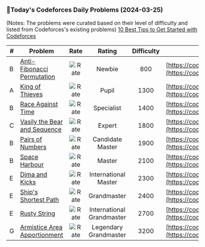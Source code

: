 ### 🌟Today's Codeforces Daily Problems (2024-03-25)
(Notes: The problems were curated based on their level of difficulty and listed from Codeforces's existing problems)
[10 Best Tips to Get Started with Codeforces](https://github.com/ika9810/Codeforces-Daily-Problems/blob/main/10%20Best%20Tips%20to%20Get%20Started%20with%20Codeforces.md)

| # | Problem | Rate| Rating | Difficulty | Contest |
|---| ----- | :--------: | :----------: | :----------: | ---------- |
|B|[Anti-Fibonacci Permutation](https://codeforces.com/contest/1644/problem/B)|![Rate](https://img.shields.io/badge/Newbie-800-lightgrey)|Newbie|800|[https://codeforces.com/contest/1644](https://codeforces.com/contest/1644)|
|A|[King of Thieves](https://codeforces.com/contest/526/problem/A)|![Rate](https://img.shields.io/badge/Pupil-1300-brightgreen)|Pupil|1300|[https://codeforces.com/contest/526](https://codeforces.com/contest/526)|
|B|[Race Against Time](https://codeforces.com/contest/868/problem/B)|![Rate](https://img.shields.io/badge/Specialist-1400-9cf)|Specialist|1400|[https://codeforces.com/contest/868](https://codeforces.com/contest/868)|
|C|[Vasily the Bear and Sequence](https://codeforces.com/contest/336/problem/C)|![Rate](https://img.shields.io/badge/Expert-1800-blue)|Expert|1800|[https://codeforces.com/contest/336](https://codeforces.com/contest/336)|
|B|[Pairs of Numbers](https://codeforces.com/contest/134/problem/B)|![Rate](https://img.shields.io/badge/Candidate%20Master-1900-blueviolet)|Candidate Master|1900|[https://codeforces.com/contest/134](https://codeforces.com/contest/134)|
|B|[Space Harbour](https://codeforces.com/contest/1924/problem/B)|![Rate](https://img.shields.io/badge/Master-2100-orange)|Master|2100|[https://codeforces.com/contest/1924](https://codeforces.com/contest/1924)|
|E|[Dima and Kicks](https://codeforces.com/contest/358/problem/E)|![Rate](https://img.shields.io/badge/International%20Master-2300-orange)|International Master|2300|[https://codeforces.com/contest/358](https://codeforces.com/contest/358)|
|E|[Ship's Shortest Path](https://codeforces.com/contest/75/problem/E)|![Rate](https://img.shields.io/badge/Grandmaster-2400-red)|Grandmaster|2400|[https://codeforces.com/contest/75](https://codeforces.com/contest/75)|
|E|[Rusty String](https://codeforces.com/contest/827/problem/E)|![Rate](https://img.shields.io/badge/International%20Grandmaster-2700-red)|International Grandmaster|2700|[https://codeforces.com/contest/827](https://codeforces.com/contest/827)|
|G|[Armistice Area Apportionment](https://codeforces.com/contest/645/problem/G)|![Rate](https://img.shields.io/badge/Legendary%20Grandmaster-3200-red)|Legendary Grandmaster|3200|[https://codeforces.com/contest/645](https://codeforces.com/contest/645)|
